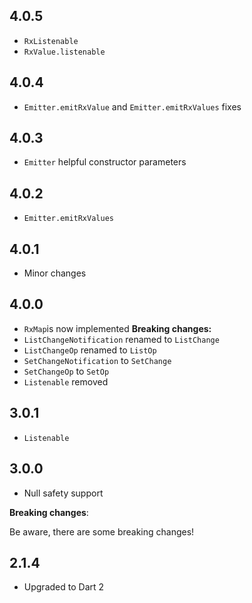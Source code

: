 ## 4.0.5

+ `RxListenable`
+ `RxValue.listenable`

## 4.0.4

+ `Emitter.emitRxValue` and `Emitter.emitRxValues` fixes

## 4.0.3

+ `Emitter` helpful constructor parameters

## 4.0.2

+ `Emitter.emitRxValues`

## 4.0.1

+ Minor changes

## 4.0.0

+ `RxMap`is now implemented
  **Breaking changes:**
+ `ListChangeNotification` renamed to `ListChange`
+ `ListChangeOp` renamed to `ListOp`
+ `SetChangeNotification` to `SetChange`
+ `SetChangeOp` to `SetOp`
+ `Listenable` removed

## 3.0.1

+ `Listenable`

## 3.0.0

+ Null safety support

**Breaking changes**:

Be aware, there are some breaking changes!

## 2.1.4

+ Upgraded to Dart 2

